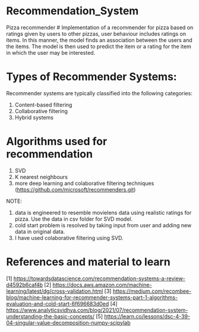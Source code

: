 # Recommendation_System
Pizza recommender #
Implementation of a recommender for pizza based on ratings given by users to other pizzas, user behaviour includes ratings on items. In this manner, the model finds an association between the users and the items. The model is then used to predict the item or a rating for the item in which the user may be interested. 

# Types of Recommender Systems: #
Recommender systems are typically classified into the following categories:
1) Content-based filtering
2) Collaborative filtering
3) Hybrid systems

# Algorithms used for recommendation #
1) SVD 
2) K nearest neighbours
3) more deep learning and colaborative filtering techniques (https://github.com/microsoft/recommenders.git)

NOTE:
1) data is engineered to resemble movielens data using realistic ratings for pizza. Use the data in csv folder for SVD model.
2) cold start problem is resolved by taking input from user and adding new data in original data.
3) I have used colaborative filtering using SVD.

# References and material to learn #
[1] https://towardsdatascience.com/recommendation-systems-a-review-d4592b6caf4b
[2]	https://docs.aws.amazon.com/machine-learning/latest/dg/cross-validation.html
[3]	https://medium.com/recombee-blog/machine-learning-for-recommender-systems-part-1-algorithms-evaluation-and-cold-start-6f696683d0ed
[4]	https://www.analyticsvidhya.com/blog/2021/07/recommendation-system-understanding-the-basic-concepts/
[5]	https://learn.co/lessons/dsc-4-39-04-singular-value-decomposition-numpy-scipylab



